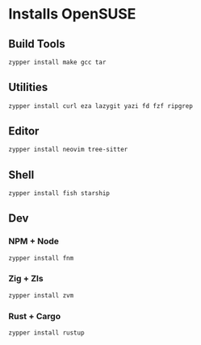 # Installs OpenSUSE

## Build Tools

```sh
zypper install make gcc tar
```

## Utilities

```sh
zypper install curl eza lazygit yazi fd fzf ripgrep
```

## Editor

```sh
zypper install neovim tree-sitter
```

## Shell

```sh
zypper install fish starship
```

## Dev

### NPM + Node

```sh
zypper install fnm
```

### Zig + Zls

```sh
zypper install zvm
```

### Rust + Cargo

```sh
zypper install rustup
```
